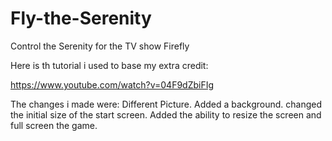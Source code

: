 Fly-the-Serenity
================

Control the Serenity for the TV show Firefly

Here is th tutorial i used to base my extra credit:

  https://www.youtube.com/watch?v=04F9dZbiFIg
  
The changes i made were:
  Different Picture.
  Added a background.
  changed the initial size of the start screen.
  Added the ability to resize the screen and full screen the game.
